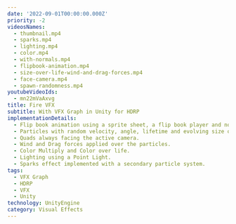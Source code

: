 ```yaml
---
date: '2022-09-01T00:00:00.000Z'
priority: -2
videosNames:
  - thumbnail.mp4
  - sparks.mp4
  - lighting.mp4
  - color.mp4
  - with-normals.mp4
  - flipbook-animation.mp4
  - size-over-life-wind-and-drag-forces.mp4
  - face-camera.mp4
  - spawn-randomness.mp4
youtubeVideoIds:
  - mn22mVaAxvg
title: Fire VFX
subtitle: With VFX Graph in Unity for HDRP
implementationDetails:
  - Flip book animation using a sprite sheet, a flip book player and normal maps
  - Particles with random velocity, angle, lifetime and evolving size over life.
  - Quads always facing the active camera.
  - Wind and Drag forces applied over the particles.
  - Color Multiply and Color over life.
  - Lighting using a Point Light.
  - Sparks effect implemented with a secondary particle system.
tags:
  - VFX Graph
  - HDRP
  - VFX
  - Unity
technology: UnityEngine
category: Visual Effects
---
```

